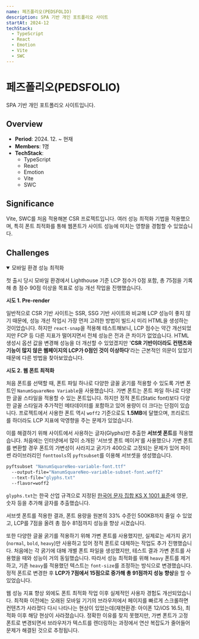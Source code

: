 ```yaml
---
name: 페즈폴리오(PEDSFOLIO)
description: SPA 기반 개인 포트폴리오 사이트
startAt: 2024-12
techStack:
  - TypeScript
  - React
  - Emotion
  - Vite
  - SWC
---
```


# 페즈폴리오(PEDSFOLIO)

SPA 기반 개인 포트폴리오 사이트입니다.

## Overview

- **Period**: 2024. 12. ~ 현재
- **Members**: 1명
- **TechStack**:
  - TypeScript
  - React
  - Emotion
  - Vite
  - SWC

## Significance

Vite, SWC를 처음 적용해본 CSR 프로젝트입니다. 여러 성능 최적화 기법을 적용했으며, 특히 폰트 최적화를 통해 웹폰트가 사이트 성능에 미치는 영향을 경험할 수 있었습니다.

## Challenges

<details open>
<summary>모바일 환경 성능 최적화</summary>

첫 출시 당시 모바일 환경에서 Lighthouse 기준 LCP 점수가 0점 포함, 총 75점을 기록해 총 점수 90점 이상을 목표로 성능 개선 작업을 진행했습니다.

**시도 1. Pre-render**

일반적으로 CSR 기반 사이트는 SSR, SSG 기반 사이트와 비교해 LCP 성능이 좋지 않기 때문에, 성능 개선 작업시 가장 먼저 고려한 방법이 빌드시 미리 HTML을 생성하는 것이었습니다. 하지만 `react-snap`을 적용해 테스트해보니, LCP 점수는 약간 개선되었지만 FCP 등 다른 지표가 떨어지면서 전체 성능은 전과 큰 차이가 없었습니다. HTML 생성시 옵션 값을 변경해 성능을 더 개선할 수 있었겠지만 '**CSR 기반이더라도 컨텐츠와 기능이 많지 않은 웹페이지의 LCP가 0점인 것이 이상하다**'라는 근본적인 의문이 있었기 때문에 다른 방법을 찾아보았습니다.

**시도 2. 웹 폰트 최적화**

처음 폰트를 선택할 때, 폰트 파일 하나로 다양한 글꼴 굵기를 적용할 수 있도록 가변 폰트인 `NanumSquareNeo Variable`을 사용했습니다. 가변 폰트는 폰트 파일 하나로 다양한 글꼴 스타일을 적용할 수 있는 폰트입니다. 하지만 정적 폰트(Static font)보다 다양한 글꼴 스타일과 추가적인 메타데이터를 포함하고 있어 용량이 더 크다는 단점이 있습니다. 프로젝트에서 사용한 폰트 역시 `woff2` 기준으로도 **1.5MB**에 달했으며, 프리로드를 하더라도 LCP 지표에 악영향을 주는 문제가 있었습니다.

이를 해결하기 위해 사이트에서 사용하는 글자(Glyphs)만 추출한 **서브셋 폰트**를 적용했습니다. 처음에는 인터넷에서 많이 소개된 '서브셋 폰트 메이커'를 사용했으나 가변 폰트를 변환할 경우 폰트의 가변성이 사라지고 굵기가 400으로 고정되는 문제가 있어 파이쎤 라이브러리인 `fonttools`의 `pyftsubset`를 이용해 서브셋을 생성했습니다.

```bash
pyftsubset "NanumSquareNeo-variable-font.ttf"
  --output-file="NanumSquareNeo-variable-subset-font.woff2"
  --text-file="glyphs.txt"
  --flavor=woff2
```

`glyphs.txt`는 한국 산업 규격으로 지정된 [한국어 문자 집합 KS X 1001 표준](https://ko.wikipedia.org/wiki/KS_X_1001)에 영문, 숫자 등을 추가해 글자를 추출했습니다.

서브셋 폰트를 적용한 결과, 폰트 용량을 원본의 33% 수준인 500KB까지 줄일 수 있었고, LCP를 7점을 올려 총 점수 81점까지 성능을 향상 시겼습니다.

또한 다양한 글꼴 굵기를 적용하기 위해 가변 폰트를 사용했지만, 실제로는 세가지 굵기(`normal`, `bold`, `heavy`)만 사용하고 있어 정적 폰트로 대체하는 작업도 추가 진행했습니다. 처음에는 각 굵기에 대해 개별 폰트 파일을 생성했지만, 테스트 결과 가변 폰트를 사용했을 때와 성능이 거의 동일했습니다. 따라서 성능 최적화를 위해 `heavy` 폰트를 제거하고, 기존 `heavy`를 적용했던 텍스트는 `font-size`를 조정하는 방식으로 변경했습니다. 정적 폰트로 변경한 후 **LCP가 7점에서 15점으로 증가해 총 91점까지 성능 향상**을 할 수 있었습니다.

웹 성능 지표 향상 외에도 폰트 최적화 작업 이후 실제적인 사용자 경험도 개선되었습니다. 최적화 이전에는 오래된 모바일 기기의 브라우저에서 페이지를 빠르게 스크롤하면 컨텐츠가 사라졌다 다시 나타나는 현상이 있었는데(재현환경: 아이폰 12/iOS 16.5), 최적화 이후 해당 현상이 사라졌습니다. 정확한 이유를 찾지 못했지만, 가변 폰트가 고정 폰트로 변경되면서 브라우저가 텍스트를 렌더링하는 과정에서 연산 복잡도가 줄어들어 문제가 해결된 것으로 추정됩니다.

</details>
